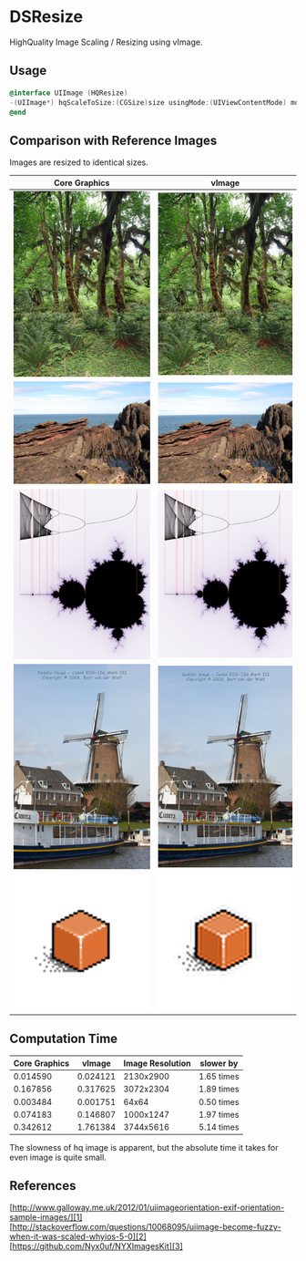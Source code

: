 DSResize
========

HighQuality Image Scaling / Resizing using vImage.


Usage
------

```objectivec
@interface UIImage (HQResize)
-(UIImage*) hqScaleToSize:(CGSize)size usingMode:(UIViewContentMode) mode;
@end
```

Comparison with Reference Images
--------------------------------

Images are resized to identical sizes.

| Core Graphics | vImage |
|---------------|--------|
| ![](https://raw.githubusercontent.com/darcwader/DSResize/master/Images/Comparison/49B809AF-E4DB-4081-A660-7EB9CD44E5F3_normal.jpg) | ![](https://raw.githubusercontent.com/darcwader/DSResize/master/Images/Comparison/49B809AF-E4DB-4081-A660-7EB9CD44E5F3_hq.jpg) |
| ![](https://raw.githubusercontent.com/darcwader/DSResize/master/Images/Comparison/89B0395A-CDB8-482D-96F6-481F5A6EDEA3_normal.jpg) | ![](https://raw.githubusercontent.com/darcwader/DSResize/master/Images/Comparison/89B0395A-CDB8-482D-96F6-481F5A6EDEA3_hq.jpg) |
| ![](https://raw.githubusercontent.com/darcwader/DSResize/master/Images/Comparison/A4C20094-1380-4D9A-AAE4-DC22FBDA960F_normal.jpg) | ![](https://raw.githubusercontent.com/darcwader/DSResize/master/Images/Comparison/A4C20094-1380-4D9A-AAE4-DC22FBDA960F_hq.jpg) |
| ![](https://raw.githubusercontent.com/darcwader/DSResize/master/Images/Comparison/C64FDE85-B104-413D-88FB-75717A5A2FCD_normal.jpg) | ![](https://raw.githubusercontent.com/darcwader/DSResize/master/Images/Comparison/C64FDE85-B104-413D-88FB-75717A5A2FCD_hq.jpg) |
| ![](https://raw.githubusercontent.com/darcwader/DSResize/master/Images/Comparison/6434C234-6810-4C5A-AB12-FE87DC770E83_normal.jpg) | ![](https://raw.githubusercontent.com/darcwader/DSResize/master/Images/Comparison/6434C234-6810-4C5A-AB12-FE87DC770E83_hq.jpg) |



Computation Time
------------------

| Core Graphics | vImage       | Image Resolution | slower by |
|---------------|--------------|------------------|-----------|
| 0.014590      | 0.024121     | 2130x2900        | 1.65 times|
| 0.167856      | 0.317625     | 3072x2304        | 1.89 times|
| 0.003484      | 0.001751     | 64x64            | 0.50 times|
| 0.074183      | 0.146807     | 1000x1247        | 1.97 times|
| 0.342612      | 1.761384     | 3744x5616        | 5.14 times|

The slowness of hq image is apparent, but the absolute time it takes for even image is quite small.


References
-----------

[http://www.galloway.me.uk/2012/01/uiimageorientation-exif-orientation-sample-images/][1]
[http://stackoverflow.com/questions/10068095/uiimage-become-fuzzy-when-it-was-scaled-whyios-5-0][2]
[https://github.com/Nyx0uf/NYXImagesKit][3]
